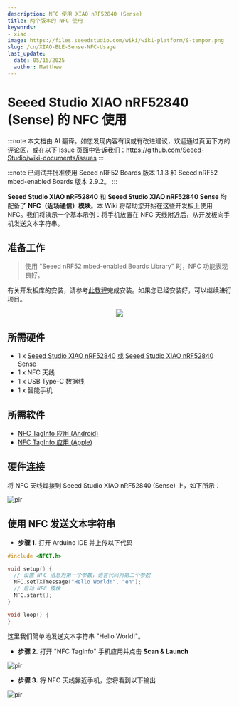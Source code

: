 ```yaml
---
description: NFC 使用 XIAO nRF52840 (Sense)
title: 两个版本的 NFC 使用
keywords:
- xiao
image: https://files.seeedstudio.com/wiki/wiki-platform/S-tempor.png
slug: /cn/XIAO-BLE-Sense-NFC-Usage
last_update:
  date: 05/15/2025
  author: Matthew
---
```


# Seeed Studio XIAO nRF52840 (Sense) 的 NFC 使用

:::note
本文档由 AI 翻译。如您发现内容有误或有改进建议，欢迎通过页面下方的评论区，或在以下 Issue 页面中告诉我们：https://github.com/Seeed-Studio/wiki-documents/issues
:::

<!-- :::note
Seeed Studio XIAO nRF52840 开发板的 NFC 功能暂时无法使用。一旦新的 NFC 库发布，我们将尽快更新新的 Wiki。
::: -->

:::note
已测试并批准使用 Seeed nRF52 Boards 版本 1.1.3 和 Seeed nRF52 mbed-enabled Boards 版本 2.9.2。
:::

**Seeed Studio XIAO nRF52840** 和 **Seeed Studio XIAO nRF52840 Sense** 均配备了 **NFC（近场通信）模块**。本 Wiki 将帮助您开始在这些开发板上使用 NFC。我们将演示一个基本示例：将手机放置在 NFC 天线附近后，从开发板向手机发送文本字符串。

## 准备工作

> 使用 "Seeed nRF52 mbed-enabled Boards Library" 时，NFC 功能表现良好。

有关开发板库的安装，请参考[此教程](https://wiki.seeedstudio.com/XIAO_BLE/#software-setup)完成安装。如果您已经安装好，可以继续进行项目。

<div align="center"><img width={600} src="https://files.seeedstudio.com/wiki/XIAO-BLE/XIAO_nRF52840_new7.png" /></div>

## 所需硬件

- 1 x [Seeed Studio XIAO nRF52840](https://www.seeedstudio.com/Seeed-XIAO-BLE-nRF52840-p-5201.html) 或 [Seeed Studio XIAO nRF52840 Sense](https://www.seeedstudio.com/Seeed-XIAO-BLE-Sense-nRF52840-p-5253.html)
- 1 x NFC 天线
- 1 x USB Type-C 数据线
- 1 x 智能手机

## 所需软件

- [NFC TagInfo 应用 (Android)](https://play.google.com/store/apps/details?id=com.nxp.taginfolite&hl=en&gl=US)
- [NFC TagInfo 应用 (Apple)](https://apps.apple.com/us/app/nfc-taginfo-by-nxp/id1246143596)

## 硬件连接

将 NFC 天线焊接到 Seeed Studio XIAO nRF52840 (Sense) 上，如下所示：

<p style={{textAlign: 'center'}}><img src="https://files.seeedstudio.com/wiki/XIAO-BLE/NFC-antenna-3.png" alt="pir" width={550} height="auto" /></p>

## 使用 NFC 发送文本字符串

- **步骤 1.** 打开 Arduino IDE 并上传以下代码

```cpp
#include <NFCT.h>

void setup() { 
  // 设置 NFC 消息为第一个参数，语言代码为第二个参数
  NFC.setTXTmessage("Hello World!", "en");
  // 启动 NFC 模块
  NFC.start();
}

void loop() {
}

```

这里我们简单地发送文本字符串 "Hello World!"。

- **步骤 2.** 打开 "NFC TagInfo" 手机应用并点击 **Scan & Launch**

<p style={{textAlign: 'center'}}><img src="https://files.seeedstudio.com/wiki/XIAO-BLE/NFCconnect3.jpg" alt="pir" width={300} height="auto" /></p>

- **步骤 3.** 将 NFC 天线靠近手机，您将看到以下输出

<p style={{textAlign: 'center'}}><img src="https://files.seeedstudio.com/wiki/XIAO-BLE/NFCconnect2.png" alt="pir" width={850} height="auto" /></p>